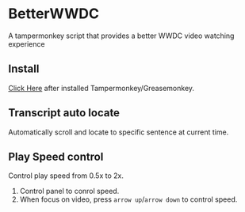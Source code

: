 # BetterWWDC

A tampermonkey script that provides a better WWDC video watching experience

## Install

[Click Here](https://github.com/aopod/BetterWWDC/raw/master/better_wwdc.user.js) after installed Tampermonkey/Greasemonkey.

## Transcript auto locate

Automatically scroll and locate to specific sentence at current time.

## Play Speed control

Control play speed from 0.5x to 2x.

1. Control panel to conrol speed.
2. When focus on video, press `arrow up`/`arrow down` to control speed.
